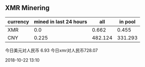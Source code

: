 ## XMR Minering

|currency|mined in last 24 hours|all|in pool|
|---|---|---|---|
|XMR|0.0|0.662|0.455|
|CNY|0.225|482.124|331.293|

今日美元对人民币 6.93	今日xmr对人民币728.07


2018-10-22 13:10